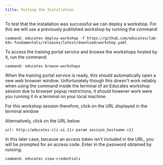 ```yaml
---
title: Testing the Installation
---
```


To test that the installation was successful we can deploy a workshop. For this
we will use a previously published workshop by running the command:

```terminal:execute
command: educates deploy-workshop -f https://github.com/educates/lab-k8s-fundamentals/releases/latest/download/workshop.yaml
```

To access the training portal service and browse the workshops hosted by it,
run the command:

```terminal:execute
command: educates browse-workshops
```

When the training portal service is ready, this should automatically open a new
web browser window. Unfortunately though this doesn't work reliably when using
the command inside the terminal of an Educates workshop session due to browser
popup restrictions, it should however work were you running it in a terminal on
your local machine.

For this workshop session therefore, click on the URL displayed in the terminal
window

Alternatively, click on the URL below.

```dashboard:open-url
url: http://educates-cli-ui.{{< param session_hostname >}}
```

In this later case, because an access token isn't included in the URL, you will
be prompted for an access code. Enter in the password obtained by running:

```terminal:execute
command: educates view-credentials
```
